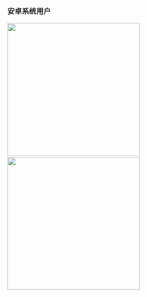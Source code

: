 ### 安卓系统用户


<img src='https://raw.githubusercontent.com/gfw-breaker/banned-news/master/scripts/img/1.png' width="300px"/>  &nbsp; <img src='https://raw.githubusercontent.com/gfw-breaker/banned-news/master/scripts/img/iphone.jpg' width="300px"/>


